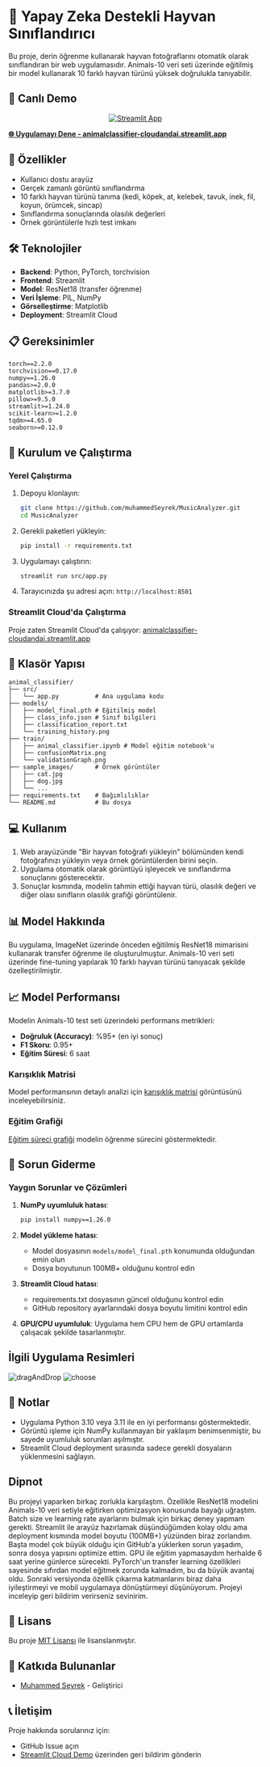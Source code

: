 # 🐾 Yapay Zeka Destekli Hayvan Sınıflandırıcı

Bu proje, derin öğrenme kullanarak hayvan fotoğraflarını otomatik olarak sınıflandıran bir web uygulamasıdır. Animals-10 veri seti üzerinde eğitilmiş bir model kullanarak 10 farklı hayvan türünü yüksek doğrulukla tanıyabilir.

## 🚀 Canlı Demo
<div align="center">
  <a href="https://animalclassifier-cloudandai.streamlit.app">
    <img src="https://static.streamlit.io/badges/streamlit_badge_black_white.svg" alt="Streamlit App"/>
  </a>
</div>

**[🌐 Uygulamayı Dene - animalclassifier-cloudandai.streamlit.app](https://animalclassifier-cloudandai.streamlit.app)**

## 🚀 Özellikler
- Kullanıcı dostu arayüz
- Gerçek zamanlı görüntü sınıflandırma
- 10 farklı hayvan türünü tanıma (kedi, köpek, at, kelebek, tavuk, inek, fil, koyun, örümcek, sincap)
- Sınıflandırma sonuçlarında olasılık değerleri
- Örnek görüntülerle hızlı test imkanı

## 🛠️ Teknolojiler
- **Backend**: Python, PyTorch, torchvision
- **Frontend**: Streamlit
- **Model**: ResNet18 (transfer öğrenme)
- **Veri İşleme**: PIL, NumPy
- **Görselleştirme**: Matplotlib
- **Deployment**: Streamlit Cloud

## 📋 Gereksinimler
```
torch==2.2.0
torchvision==0.17.0
numpy==1.26.0
pandas>=2.0.0
matplotlib>=3.7.0
pillow>=9.5.0
streamlit>=1.24.0
scikit-learn>=1.2.0
tqdm>=4.65.0
seaborn>=0.12.0
```

## 🚀 Kurulum ve Çalıştırma

### Yerel Çalıştırma
1. Depoyu klonlayın:
   ```bash
   git clone https://github.com/muhammedSeyrek/MusicAnalyzer.git
   cd MusicAnalyzer
   ```

2. Gerekli paketleri yükleyin:
   ```bash
   pip install -r requirements.txt
   ```

3. Uygulamayı çalıştırın:
   ```bash
   streamlit run src/app.py
   ```

4. Tarayıcınızda şu adresi açın: `http://localhost:8501`

### Streamlit Cloud'da Çalıştırma
Proje zaten Streamlit Cloud'da çalışıyor: [animalclassifier-cloudandai.streamlit.app](https://animalclassifier-cloudandai.streamlit.app)

## 📂 Klasör Yapısı
```
animal_classifier/
├── src/
│   └── app.py          # Ana uygulama kodu
├── models/
│   ├── model_final.pth # Eğitilmiş model
│   ├── class_info.json # Sınıf bilgileri
│   ├── classification_report.txt
│   └── training_history.png
├── train/
│   ├── animal_classifier.ipynb # Model eğitim notebook'u
│   ├── confusionMatrix.png
│   └── validationGraph.png
├── sample_images/      # Örnek görüntüler
│   ├── cat.jpg
│   ├── dog.jpg
│   └── ...
├── requirements.txt    # Bağımlılıklar
└── README.md           # Bu dosya
```

## 💻 Kullanım
1. Web arayüzünde "Bir hayvan fotoğrafı yükleyin" bölümünden kendi fotoğrafınızı yükleyin veya örnek görüntülerden birini seçin.
2. Uygulama otomatik olarak görüntüyü işleyecek ve sınıflandırma sonuçlarını gösterecektir.
3. Sonuçlar kısmında, modelin tahmin ettiği hayvan türü, olasılık değeri ve diğer olası sınıfların olasılık grafiği görüntülenir.

## 📊 Model Hakkında
Bu uygulama, ImageNet üzerinde önceden eğitilmiş ResNet18 mimarisini kullanarak transfer öğrenme ile oluşturulmuştur. Animals-10 veri seti üzerinde fine-tuning yapılarak 10 farklı hayvan türünü tanıyacak şekilde özelleştirilmiştir.

## 📈 Model Performansı
Modelin Animals-10 test seti üzerindeki performans metrikleri:
- **Doğruluk (Accuracy)**: %95+ (en iyi sonuç)
- **F1 Skoru**: 0.95+
- **Eğitim Süresi**: 6 saat

### Karışıklık Matrisi
Model performansının detaylı analizi için [karışıklık matrisi](train/confusionMatrix.png) görüntüsünü inceleyebilirsiniz.

### Eğitim Grafiği
[Eğitim süreci grafiği](train/validationGraph.png) modelin öğrenme sürecini göstermektedir.

## 🔧 Sorun Giderme

### Yaygın Sorunlar ve Çözümleri
1. **NumPy uyumluluk hatası**: 
   ```bash
   pip install numpy==1.26.0
   ```

2. **Model yükleme hatası**: 
   - Model dosyasının `models/model_final.pth` konumunda olduğundan emin olun
   - Dosya boyutunun 100MB+ olduğunu kontrol edin

3. **Streamlit Cloud hatası**: 
   - requirements.txt dosyasının güncel olduğunu kontrol edin
   - GitHub repository ayarlarındaki dosya boyutu limitini kontrol edin

4. **GPU/CPU uyumluluk**: Uygulama hem CPU hem de GPU ortamlarda çalışacak şekilde tasarlanmıştır.


## İlgili Uygulama Resimleri
![dragAndDrop](https://github.com/user-attachments/assets/2645ffa0-0bc4-4060-81b7-8353a2cb5cd4)
![choose](https://github.com/user-attachments/assets/580af7c3-6595-4e53-aebf-cfb1c572ac8f)


## 📝 Notlar
- Uygulama Python 3.10 veya 3.11 ile en iyi performansı göstermektedir.
- Görüntü işleme için NumPy kullanmayan bir yaklaşım benimsenmiştir, bu sayede uyumluluk sorunları aşılmıştır.
- Streamlit Cloud deployment sırasında sadece gerekli dosyaların yüklenmesini sağlayın.

## Dipnot
Bu projeyi yaparken birkaç zorlukla karşılaştım. Özellikle ResNet18 modelini Animals-10 veri setiyle eğitirken optimizasyon konusunda bayağı uğraştım. Batch size ve learning rate ayarlarını bulmak için birkaç deney yapmam gerekti. 
Streamlit ile arayüz hazırlamak düşündüğümden kolay oldu ama deployment kısmında model boyutu (100MB+) yüzünden biraz zorlandım. Başta model çok büyük olduğu için GitHub'a yüklerken sorun yaşadım, sonra dosya yapısını optimize ettim.
GPU ile eğitim yapmasaydım herhalde 6 saat yerine günlerce sürecekti. PyTorch'un transfer learning özellikleri sayesinde sıfırdan model eğitmek zorunda kalmadım, bu da büyük avantaj oldu.
Sonraki versiyonda özellik çıkarma katmanlarını biraz daha iyileştirmeyi ve mobil uygulamaya dönüştürmeyi düşünüyorum. Projeyi inceleyip geri bildirim verirseniz sevinirim.


## 📄 Lisans
Bu proje [MIT Lisansı](LICENSE) ile lisanslanmıştır.

## 👥 Katkıda Bulunanlar
- [Muhammed Seyrek](https://github.com/muhammedSeyrek) - Geliştirici

## 📞 İletişim
Proje hakkında sorularınız için:
- GitHub Issue açın
- [Streamlit Cloud Demo](https://animalclassifier-cloudandai.streamlit.app) üzerinden geri bildirim gönderin

